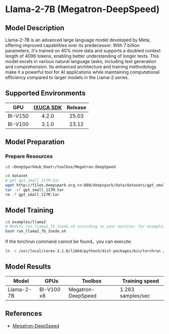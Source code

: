 # Llama-2-7B (Megatron-DeepSpeed)

## Model Description

Llama-2-7B is an advanced large language model developed by Meta, offering improved capabilities over its predecessor.
With 7 billion parameters, it's trained on 40% more data and supports a doubled context length of 4096 tokens, enabling
better understanding of longer texts. This model excels in various natural language tasks, including text generation and
comprehension. Its enhanced architecture and training methodology make it a powerful tool for AI applications while
maintaining computational efficiency compared to larger models in the Llama-2 series.

## Supported Environments

| GPU    | [IXUCA SDK](https://gitee.com/deep-spark/deepspark#%E5%A4%A9%E6%95%B0%E6%99%BA%E7%AE%97%E8%BD%AF%E4%BB%B6%E6%A0%88-ixuca) | Release |
| :----: | :----: | :----: |
| BI-V150 | 4.2.0     |  25.03  |
| BI-V100 | 3.1.0     |  23.12  |

## Model Preparation

### Prepare Resources

```sh
cd <DeepSparkHub_Root>/toolbox/Megatron-DeepSpeed

cd dataset
# get gpt_small_117M.tar
wget http://files.deepspark.org.cn:880/deepspark/data/datasets/gpt_small_117M.tar
tar -xf gpt_small_117M.tar
rm -f gpt_small_117M.tar
```

## Model Training

```sh
cd examples/llama2
# Modify run_llama2_7b_1node.sh according to your machine: for example, HOST_NAME, ADDR_ARRAY, CONTAINER_NAME, NCCL_SOCKET_IFNAME
bash run_llama2_7b_1node.sh
```

If the torchrun command cannot be found，you can execute:

```sh
ln -s /usr/local/corex-3.1.0/lib64/python3/dist-packages/bin/torchrun /usr/local/bin/
```

## Model Results

| Model      | GPUs       | Toolbox            | Training speed    |
|------------|------------|--------------------|-------------------|
| Llama-2-7B | BI-V100 x8 | Megatron-DeepSpeed | 1.263 samples/sec |

## References

- [Megatron-DeepSpeed](https://github.com/microsoft/Megatron-DeepSpeed)
